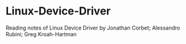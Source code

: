 # Linux-Device-Driver
Reading notes of Linux Device Driver by Jonathan Corbet; Alessandro Rubini; Greg Kroah-Hartman
